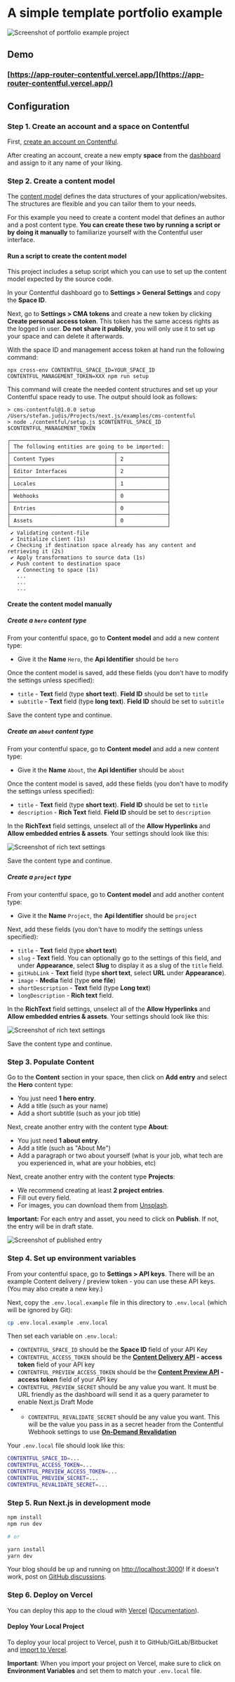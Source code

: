 # A simple template portfolio example

![Screenshot of portfolio example project](./docs/demo-screenshot.png)

## Demo

### [https://app-router-contentful.vercel.app/](https://app-router-contentful.vercel.app/)


## Configuration

### Step 1. Create an account and a space on Contentful

First, [create an account on Contentful](https://www.contentful.com/sign-up/).

After creating an account, create a new empty **space** from the [dashboard](https://app.contentful.com/) and assign to it any name of your liking.

### Step 2. Create a content model

The [content model](https://www.contentful.com/developers/docs/concepts/data-model/) defines the data structures of your application/websites. The structures are flexible and you can tailor them to your needs.

For this example you need to create a content model that defines an author and a post content type. **You can create these two by running a script or by doing it manually** to familiarize yourself with the Contentful user interface.

#### Run a script to create the content model

This project includes a setup script which you can use to set up the content model expected by the source code.

In your Contentful dashboard go to **Settings > General Settings** and copy the **Space ID**.

Next, go to **Settings > CMA tokens** and create a new token by clicking **Create personal access token**. This token has the same access rights as the logged in user. **Do not share it publicly**, you will only use it to set up your space and can delete it afterwards.

With the space ID and management access token at hand run the following command:

```
npx cross-env CONTENTFUL_SPACE_ID=YOUR_SPACE_ID CONTENTFUL_MANAGEMENT_TOKEN=XXX npm run setup
```

This command will create the needed content structures and set up your Contentful space ready to use. The output should look as follows:

```
> cms-contentful@1.0.0 setup /Users/stefan.judis/Projects/next.js/examples/cms-contentful
> node ./contentful/setup.js $CONTENTFUL_SPACE_ID $CONTENTFUL_MANAGEMENT_TOKEN

┌──────────────────────────────────────────────────┐
│ The following entities are going to be imported: │
├─────────────────────────────────┬────────────────┤
│ Content Types                   │ 2              │
├─────────────────────────────────┼────────────────┤
│ Editor Interfaces               │ 2              │
├─────────────────────────────────┼────────────────┤
│ Locales                         │ 1              │
├─────────────────────────────────┼────────────────┤
│ Webhooks                        │ 0              │
├─────────────────────────────────┼────────────────┤
│ Entries                         │ 0              │
├─────────────────────────────────┼────────────────┤
│ Assets                          │ 0              │
└─────────────────────────────────┴────────────────┘
 ✔ Validating content-file
 ✔ Initialize client (1s)
 ✔ Checking if destination space already has any content and retrieving it (2s)
 ✔ Apply transformations to source data (1s)
 ✔ Push content to destination space
   ✔ Connecting to space (1s)
   ...
   ...
   ...
```

#### Create the content model manually

##### Create a `hero` content type

From your contentful space, go to **Content model** and add a new content type:

- Give it the **Name** `Hero`, the **Api Identifier** should be `hero`

Once the content model is saved, add these fields (you don't have to modify the settings unless specified):

- `title` - **Text** field (type **short text**). **Field ID** should be set to `title`
- `subtitle` - **Text** field (type **long text**). **Field ID** should be set to `subtitle`

Save the content type and continue.

##### Create an `about` content type

From your contentful space, go to **Content model** and add a new content type:

- Give it the **Name** `About`, the **Api Identifier** should be `about`

Once the content model is saved, add these fields (you don't have to modify the settings unless specified):

- `title` - **Text** field (type **short text**). **Field ID** should be set to `title`
- `description` - **Rich Text** field. **Field ID** should be set to `description`

In the **RichText** field settings, unselect all of the **Allow Hyperlinks** and **Allow embedded entries & assets**. Your settings should look like this:

![Screenshot of rich text settings](./docs/rich-text-settings.png)

Save the content type and continue.

##### Create a `project` type

From your contentful space, go to **Content model** and add another content type:

- Give it the **Name** `Project`, the **Api Identifier** should be `project`

Next, add these fields (you don't have to modify the settings unless specified):

- `title` - **Text** field (type **short text**)
- `slug` - **Text** field. You can optionally go to the settings of this field, and under **Appearance**, select **Slug** to display it as a slug of the `title` field.
- `gitHubLink` - **Text** field (type **short text**, select **URL** under **Appearance**).
- `image` - **Media** field (type **one file**)
- `shortDescription` - **Text** field (type **Long text**)
- `longDescription` - **Rich text** field.

In the **RichText** field settings, unselect all of the **Allow Hyperlinks** and **Allow embedded entries & assets**. Your settings should look like this:

![Screenshot of rich text settings](./docs/rich-text-settings.png)


Save the content type and continue.

### Step 3. Populate Content

Go to the **Content** section in your space, then click on **Add entry** and select the **Hero** content type:

- You just need **1 hero entry**.
- Add a title (such as your name)
- Add a short subtitle (such as your job title)

Next, create another entry with the content type **About**:

- You just need **1 about entry**.
- Add a title (such as "About Me")
- Add a paragraph or two about yourself (what is your job, what tech are you experienced in, what are your hobbies, etc)

Next, create another entry with the content type **Projects**:

- We recommend creating at least **2 project entries**.
- Fill out every field.
- For images, you can download them from [Unsplash](https://unsplash.com/).

**Important:** For each entry and asset, you need to click on **Publish**. If not, the entry will be in draft state.

![Screenshot of published entry](./docs/entry.png)

### Step 4. Set up environment variables

From your contentful space, go to **Settings > API keys**. There will be an example Content delivery / preview token - you can use these API keys. (You may also create a new key.)

Next, copy the `.env.local.example` file in this directory to `.env.local` (which will be ignored by Git):

```bash
cp .env.local.example .env.local
```

Then set each variable on `.env.local`:

- `CONTENTFUL_SPACE_ID` should be the **Space ID** field of your API Key
- `CONTENTFUL_ACCESS_TOKEN` should be the **[Content Delivery API](https://www.contentful.com/developers/docs/references/content-delivery-api/) - access token** field of your API key
- `CONTENTFUL_PREVIEW_ACCESS_TOKEN` should be the **[Content Preview API](https://www.contentful.com/developers/docs/references/content-preview-api/) - access token** field of your API key
- `CONTENTFUL_PREVIEW_SECRET` should be any value you want. It must be URL friendly as the dashboard will send it as a query parameter to enable Next.js Draft Mode
- - `CONTENTFUL_REVALIDATE_SECRET` should be any value you want. This will be the value you pass in as a secret header from the Contentful Webhook settings to use **[On-Demand Revalidation](https://vercel.com/docs/concepts/next.js/incremental-static-regeneration#on-demand-revalidation)**

Your `.env.local` file should look like this:

```bash
CONTENTFUL_SPACE_ID=...
CONTENTFUL_ACCESS_TOKEN=...
CONTENTFUL_PREVIEW_ACCESS_TOKEN=...
CONTENTFUL_PREVIEW_SECRET=...
CONTENTFUL_REVALIDATE_SECRET=...
```

### Step 5. Run Next.js in development mode

```bash
npm install
npm run dev

# or

yarn install
yarn dev
```

Your blog should be up and running on [http://localhost:3000](http://localhost:3000)! If it doesn't work, post on [GitHub discussions](https://github.com/vercel/next.js/discussions).


### Step 6. Deploy on Vercel

You can deploy this app to the cloud with [Vercel](https://vercel.com) ([Documentation](https://nextjs.org/docs/deployment)).

#### Deploy Your Local Project

To deploy your local project to Vercel, push it to GitHub/GitLab/Bitbucket and [import to Vercel](https://vercel.com/new).

**Important**: When you import your project on Vercel, make sure to click on **Environment Variables** and set them to match your `.env.local` file.
